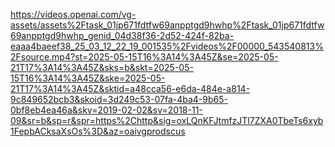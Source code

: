 https://videos.openai.com/vg-assets/assets%2Ftask_01jp671fdtfw69anpptgd9hwhp%2Ftask_01jp671fdtfw69anpptgd9hwhp_genid_04d38f36-2d52-424f-82ba-eaaa4baeef38_25_03_12_22_19_001535%2Fvideos%2F00000_543540813%2Fsource.mp4?st=2025-05-15T16%3A14%3A45Z&se=2025-05-21T17%3A14%3A45Z&sks=b&skt=2025-05-15T16%3A14%3A45Z&ske=2025-05-21T17%3A14%3A45Z&sktid=a48cca56-e6da-484e-a814-9c849652bcb3&skoid=3d249c53-07fa-4ba4-9b65-0bf8eb4ea46a&skv=2019-02-02&sv=2018-11-09&sr=b&sp=r&spr=https%2Chttp&sig=oxLQnKFJtmfzJTl7ZXA0TbeTs6xyb1FepbACksaXsOs%3D&az=oaivgprodscus